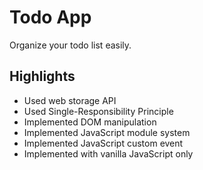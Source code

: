 # Todo App

Organize your todo list easily.

## Highlights

- Used web storage API
- Used Single-Responsibility Principle
- Implemented DOM manipulation
- Implemented JavaScript module system
- Implemented JavaScript custom event
- Implemented with vanilla JavaScript only
